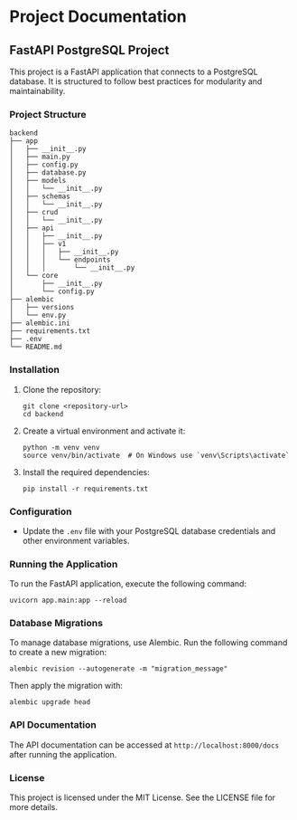 # Project Documentation

## FastAPI PostgreSQL Project

This project is a FastAPI application that connects to a PostgreSQL database. It is structured to follow best practices for modularity and maintainability.

### Project Structure

```
backend
├── app
│   ├── __init__.py
│   ├── main.py
│   ├── config.py
│   ├── database.py
│   ├── models
│   │   └── __init__.py
│   ├── schemas
│   │   └── __init__.py
│   ├── crud
│   │   └── __init__.py
│   ├── api
│   │   ├── __init__.py
│   │   ├── v1
│   │   │   ├── __init__.py
│   │   │   └── endpoints
│   │   │       └── __init__.py
│   └── core
│       ├── __init__.py
│       └── config.py
├── alembic
│   ├── versions
│   └── env.py
├── alembic.ini
├── requirements.txt
├── .env
└── README.md
```

### Installation

1. Clone the repository:
   ```
   git clone <repository-url>
   cd backend
   ```

2. Create a virtual environment and activate it:
   ```
   python -m venv venv
   source venv/bin/activate  # On Windows use `venv\Scripts\activate`
   ```

3. Install the required dependencies:
   ```
   pip install -r requirements.txt
   ```

### Configuration

- Update the `.env` file with your PostgreSQL database credentials and other environment variables.

### Running the Application

To run the FastAPI application, execute the following command:
```
uvicorn app.main:app --reload
```

### Database Migrations

To manage database migrations, use Alembic. Run the following command to create a new migration:
```
alembic revision --autogenerate -m "migration_message"
```

Then apply the migration with:
```
alembic upgrade head
```

### API Documentation

The API documentation can be accessed at `http://localhost:8000/docs` after running the application.

### License

This project is licensed under the MIT License. See the LICENSE file for more details.